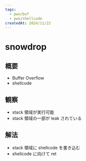 ```yaml
---
tags:
  - pwn/bof
  - pwn/shellcode
createdAt: 2024/11/22
---
```


# snowdrop

## 概要

* Buffer Overflow
* shellcode

## 観察

* stack 領域が実行可能
* stack 領域の一部が leak されている

## 解法

* stack 領域に shellcode を書き込む
* shellcode に向けて ret
